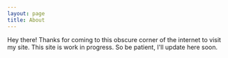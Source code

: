 ```yaml
---
layout: page
title: About
---
```


<p class="message">
     Hey there! Thanks for coming to this obscure corner of the internet to visit my site. This site is work in progress. So be patient, I'll update here soon.
</p>
